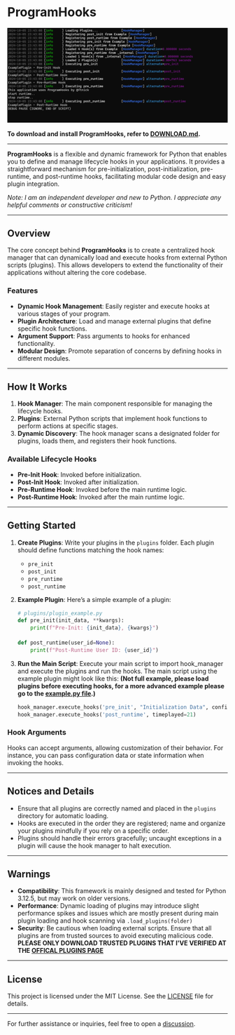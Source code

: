 # ProgramHooks

![V1ConsoleExample](v1example.png)

**To download and install ProgramHooks, refer to [DOWNLOAD.md](DOWNLOAD.md).**

---

**ProgramHooks** is a flexible and dynamic framework for Python that enables you to define and manage lifecycle hooks in your applications. It provides a straightforward mechanism for pre-initialization, post-initialization, pre-runtime, and post-runtime hooks, facilitating modular code design and easy plugin integration.

*Note: I am an independent developer and new to Python. I appreciate any helpful comments or constructive criticism!*

---

## Overview

The core concept behind **ProgramHooks** is to create a centralized hook manager that can dynamically load and execute hooks from external Python scripts (plugins). This allows developers to extend the functionality of their applications without altering the core codebase.

### Features
- **Dynamic Hook Management**: Easily register and execute hooks at various stages of your program.
- **Plugin Architecture**: Load and manage external plugins that define specific hook functions.
- **Argument Support**: Pass arguments to hooks for enhanced functionality.
- **Modular Design**: Promote separation of concerns by defining hooks in different modules.

---

## How It Works

1. **Hook Manager**: The main component responsible for managing the lifecycle hooks.
2. **Plugins**: External Python scripts that implement hook functions to perform actions at specific stages.
3. **Dynamic Discovery**: The hook manager scans a designated folder for plugins, loads them, and registers their hook functions.

### Available Lifecycle Hooks
- **Pre-Init Hook**: Invoked before initialization.
- **Post-Init Hook**: Invoked after initialization.
- **Pre-Runtime Hook**: Invoked before the main runtime logic.
- **Post-Runtime Hook**: Invoked after the main runtime logic.

---

## Getting Started

1. **Create Plugins**: Write your plugins in the `plugins` folder. Each plugin should define functions matching the hook names:
    - `pre_init`
    - `post_init`
    - `pre_runtime`
    - `post_runtime`

2. **Example Plugin**: Here’s a simple example of a plugin:

    ```python
    # plugins/plugin_example.py
    def pre_init(init_data, **kwargs):
        print(f"Pre-Init: {init_data}, {kwargs}")

    def post_runtime(user_id=None):
        print(f"Post-Runtime User ID: {user_id}")
    ```

3. **Run the Main Script**: Execute your main script to import hook_manager and execute the plugins and run the hooks. The main script using the example plugin might look like this:
    **(Not full example, please load plugins before executing hooks, for a more advanced example please go to the [example.py file](example.py).)**
    ```python
    hook_manager.execute_hooks('pre_init', "Initialization Data", config={"setting": "value"})
    hook_manager.execute_hooks('post_runtime', timeplayed=21)
    ```

### Hook Arguments

Hooks can accept arguments, allowing customization of their behavior. For instance, you can pass configuration data or state information when invoking the hooks.

---

## Notices and Details

- Ensure that all plugins are correctly named and placed in the `plugins` directory for automatic loading.
- Hooks are executed in the order they are registered; name and organize your plugins mindfully if you rely on a specific order.
- Plugins should handle their errors gracefully; uncaught exceptions in a plugin will cause the hook manager to halt execution.

---

## Warnings

- **Compatibility**: This framework is mainly designed and tested for Python 3.12.5, but may work on older versions.
- **Performance**: Dynamic loading of plugins may introduce slight performance spikes and issues which are mostly present during main plugin loading and hook scanning via `.load_plugins(folder)`
- **Security**: Be cautious when loading external scripts. Ensure that all plugins are from trusted sources to avoid executing malicious code. **PLEASE ONLY DOWNLOAD TRUSTED PLUGINS THAT I'VE VERIFIED AT THE [OFFICAL PLUGINS PAGE](https://programhooks.ftnick.xyz/plugins)**

---

## License

This project is licensed under the MIT License. See the [LICENSE](LICENSE) file for details.

---

For further assistance or inquiries, feel free to open a [discussion](https://github.com/ftnick/ProgramHooks/discussions).
